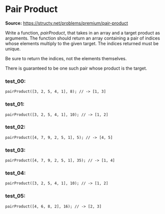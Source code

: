 # Pair Product
**Source:** https://structy.net/problems/premium/pair-product

Write a function, *pairProduct*, that takes in an array and a target product as arguments. The function should return an array containing a pair of indices whose elements multiply to the given target. The indices returned must be unique.

Be sure to return the indices, not the elements themselves.

There is guaranteed to be one such pair whose product is the target.

### test_00:

```
pairProduct([3, 2, 5, 4, 1], 8); // -> [1, 3]

```

### test_01:

```
pairProduct([3, 2, 5, 4, 1], 10); // -> [1, 2]

```

### test_02:

```
pairProduct([4, 7, 9, 2, 5, 1], 5); // -> [4, 5]

```

### test_03:

```
pairProduct([4, 7, 9, 2, 5, 1], 35); // -> [1, 4]

```

### test_04:

```
pairProduct([3, 2, 5, 4, 1], 10); // -> [1, 2]

```

### test_05:

```
pairProduct([4, 6, 8, 2], 16); // -> [2, 3]

```
